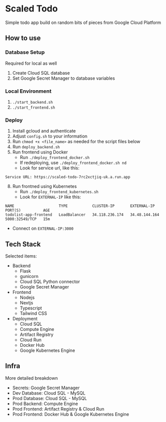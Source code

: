 # Scaled Todo

Simple todo app build on random bits of pieces from Google Cloud Platform

## How to use
### Database Setup
Required for local as well
1. Create Cloud SQL database
2. Set Google Secret Manager to database variables

### Local Environment
1. `./start_backend.sh`
2. `./start_frontend.sh`

### Deploy
1. Install gcloud and authenticate
2. Adjust `config.sh` to your information
3. Run `chmod +x <file_name>` as needed for the script files below
4. Run `deploy_backend.sh`
5. Run frontend using Docker
   * Run `./deploy_frontend_docker.sh`
   * If redeploying, use `./deploy_frontend_docker.sh nd`
   * Look for service url, like this:
```
Service URL: https://scaled-todo-7rc2xctjiq-uk.a.run.app
```
8. Run frontned using Kubernetes
   * Run `./deploy_frontend_kubernetes.sh`
   * Look for `EXTERNAL-IP` like this:
```
NAME                    TYPE           CLUSTER-IP       EXTERNAL-IP     PORT(S)          AGE
todolist-app-frontend   LoadBalancer   34.118.236.174   34.48.144.164   5000:32549/TCP   15m
```
   * Connect on `EXTERNAL-IP:3000`

     
## Tech Stack
Selected items:
* Backend
  * Flask
  * gunicorn
  * Cloud SQL Python connector
  * Google Secret Manager
* Frontend
  * Nodejs
  * Nextjs
  * Typescript
  * Tailwind CSS
* Deployment
  * Cloud SQL
  * Compute Engine
  * Artifact Registry
  * Cloud Run
  * Docker Hub
  * Google Kubernetes Engine

## Infra
More detailed breakdown

* Secrets: Google Secret Manager
* Dev Database: Cloud SQL - MySQL
* Prod Database: Cloud SQL - MySQL
* Prod Backend: Compute Engine
* Prod Frontend: Artifact Registry & Cloud Run
* Prod Frontend: Docker Hub & Google Kubernetes Engine
